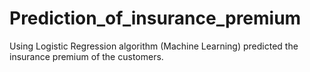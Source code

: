 # Prediction_of_insurance_premium
Using Logistic Regression algorithm (Machine Learning) predicted the insurance premium of the customers.
